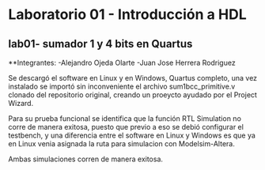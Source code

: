 # Laboratorio 01 - Introducción a HDL
## lab01- sumador 1 y 4 bits en Quartus

**Integrantes:
-Alejandro Ojeda Olarte
-Juan Jose Herrera Rodriguez

Se descargó el software en Linux y en Windows, Quartus completo, una vez instalado se importó sin inconveniente el archivo sum1bcc_primitive.v clonado del repositorio original, creando un proeycto ayudado por el Project Wizard.

Para su prueba funcional se identifica que la función RTL Simulation no corre de manera exitosa, puesto que previo a eso se debió configurar el testbench, y una diferencia entre el software en Linux y Windows es que ya en Linux venia asignada la ruta para simulacion con Modelsim-Altera.

Ambas simulaciones corren de manera exitosa.

